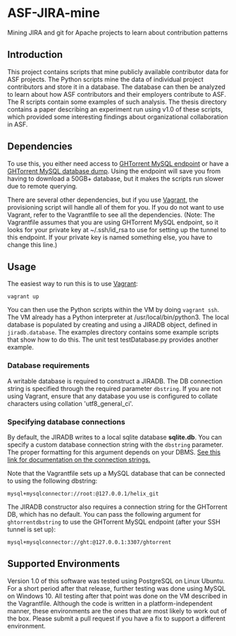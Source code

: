 # ASF-JIRA-mine
Mining JIRA and git for Apache projects to learn about contribution patterns

## Introduction
This project contains scripts that mine publicly available contributor data for ASF projects. The Python scripts mine 
the data of individual project contributors and store it in a database. The database can then be analyzed to learn
about how ASF contributors and their employers contribute to ASF. The R scripts contain some examples of such analysis.
The thesis directory contains a paper describing an experiment run using v1.0 of these scripts, which provided some
interesting findings about organizational collaboration in ASF.

## Dependencies
To use this, you either need access to [GHTorrent MySQL endpoint](http://ghtorrent.org/mysql.html) or have
a [GHTorrent MySQL database dump](http://ghtorrent.org/downloads.html). Using the endpoint will save you from having to 
download a 50GB+ database, but it makes the scripts run slower due to remote querying.

There are several other dependencies, but if you use [Vagrant](https://www.vagrantup.com/), the provisioning script
will handle all of them for you. If you do not want to use Vagrant, refer to the Vagrantfile to see all the 
dependencies. (Note: The Vagrantfile assumes that you are using GHTorrent MySQL endpoint, so it looks for your private 
key at ~/.ssh/id_rsa to use for setting up the tunnel to this endpoint. If your private key is named something else, you
have to change this line.)

## Usage
The easiest way to run this is to use [Vagrant](https://www.vagrantup.com/):

    vagrant up
    
You can then use the Python scripts within the VM by doing `vagrant ssh`. The VM already has a Python interpreter at /usr/local/bin/python3.
The local database is populated by creating and using a JIRADB object, defined in `jiradb.database`. The examples directory contains some example scripts that show how to do this.
The unit test testDatabase.py provides another example.

### Database requirements
A writable database is required to construct a JIRADB. The DB connection string is specified through the required parameter
`dbstring`. If you are not using Vagrant, ensure that any database you use is configured to collate characters using collation 'utf8_general_ci'.

### Specifying database connections
By default, the JIRADB writes to a local sqlite database **sqlite.db**. You can specify a custom database connection
string with the `dbstring` parameter. The proper formatting for this argument depends on your DBMS. [See this link for 
documentation on the connection strings.](http://docs.sqlalchemy.org/en/latest/core/engines.html#database-urls)

Note that the Vagrantfile sets up a MySQL database that can be connected to using the following dbstring:

    mysql+mysqlconnector://root:@127.0.0.1/helix_git
    
The JIRADB constructor also requires a connection string for the GHTorrent DB, which has no default. You can pass the following argument for `ghtorrentdbstring` to use the GHTorrent MySQL endpoint (after your SSH tunnel is set up):

    mysql+mysqlconnector://ght:@127.0.0.1:3307/ghtorrent

## Supported Environments
Version 1.0 of this software was tested using PostgreSQL on Linux Ubuntu. For a short period after that release, further testing was
done using MySQL on Windows 10. All testing after that point was done on the VM described in the Vagrantfile. Although the code is written in a platform-independent manner, these environments
are the ones that are most likely to work out of the box. Please submit a pull request if you have a fix to support
a different environment.